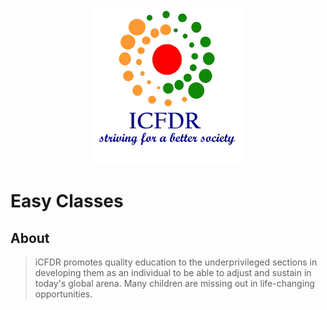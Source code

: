 <p align="center">
<img src='media/favicon.webp'/>
</p>

# Easy Classes
## About
> iCFDR promotes quality education to the underprivileged sections in developing them as an individual to be able to adjust and sustain in today's global arena. Many children are missing out in life-changing opportunities.
